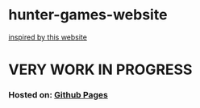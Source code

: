 # hunter-games-website

[inspired by this website](https://simublast.com/hunger-games-simulator/)

# VERY WORK IN PROGRESS

### Hosted on: [Github Pages](https://1kill2steal.github.io/hunter-games-website/)